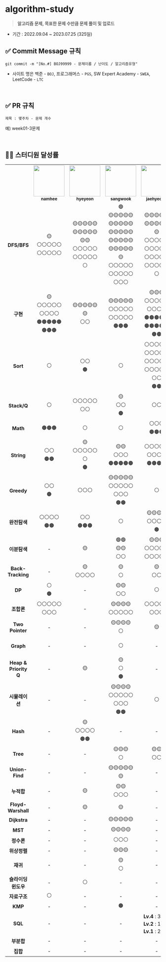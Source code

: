 # algorithm-study

> **알고리즘 문제, 목표한 문제 수만큼 문제 풀이 및 업로드**

- 기간 : 2022.09.04 ~ 2023.07.25 (325일)

## ✅ Commit Message 규칙

```
git commit -m "[No.#] BOJ99999 - 문제이름 / 난이도 / 알고리즘유형"
```

- 사이트 명은 백준 - `BOJ`, 프로그래머스 - `PGS`, SW Expert Academy - `SWEA`, LeetCode - `LTC`

<br/>

## ✅ PR 규칙

```
제목 : 몇주차 - 문제 개수
```

예) week01-3문제

<br/>

## 👨‍💻 스터디원 달성률

<table>
  <tr>
    <td></td>   
    <td align="center">
      <a href="https://github.com/nhee0410">
      <img src="https://avatars.githubusercontent.com/u/49919262?v=4?s=100" width="100px;" alt="">
      <br>
      <a href="https://github.com/nhee0410"><sub><b>namhee</b>
    </td>    
    <td align="center">
      <a href="https://github.com/henginthere">
      <img src="https://avatars.githubusercontent.com/henginthere" width="100px;" alt="">
      <br>
      <a href="https://github.com/henginthere"><sub><b>hyeyeon</b>
    </td>
     <td align="center">
      <a href="https://github.com/jdsaeyqo">
      <img src="https://avatars.githubusercontent.com/jdsaeyqo" width="100px;" alt="">
      <br>
      <a href="https://github.com/jdsaeyqo"><sub><b>sangwook</b>
    </td>       
    <td align="center">
      <a href="https://github.com/forlivd">
      <img src="https://avatars.githubusercontent.com/forlivd" width="100px;" alt="">
      <br>
      <a href="https://github.com/forlivd"><sub><b>jaehyeong</b>
    </td>
    <td align="center">
      <a href="https://github.com/JeongBJ">
      <img src="https://avatars.githubusercontent.com/JeongBJ" width="100px;" alt="">
      <br>
      <a href="https://github.com/JeongBJ"><sub><b>bongjin</b>
    </td>
    <td align="center">
      <a href="https://github.com/SangWoo-Han97">
      <img src="https://avatars.githubusercontent.com/SangWoo-Han97" width="100px;" alt="">
      <br>
      <a href="https://github.com/SangWoo-Han97"><sub><b>sangwoo</b>
    </td>    
  </tr>
  <tr>
    <td align="center"><b>DFS/BFS</b></td> <!-- 6/155 -->
    <td align="center">🟡<br/>⚪⚪⚪⚪⚪<br/>⚪⚪⚪⚪⚪</td>
    <td align="center">🟡🟡🟡🟡🟡<br/>🟡🟡🟡🟡🟡<br/>🟡🟡<br/>⚪⚪⚪⚪⚪<br/>⚪⚪⚪⚪⚪<br/>⚪</td>
    <td align="center">🟢<br/>🟡🟡🟡🟡🟡<br/>🟡🟡🟡🟡🟡<br/>🟡🟡🟡🟡🟡<br/>🟡🟡🟡🟡🟡<br/>🟡🟡🟡🟡🟡<br/>🟡<br/>⚪⚪⚪⚪⚪<br/>⚪⚪⚪⚪⚪<br/>⚪⚪⚪</td>        
    <td align="center">🟡🟡🟡🟡🟡<br/>🟡🟡🟡🟡🟡<br/>🟡<br/>⚪⚪⚪⚪⚪<br/>⚪⚪⚪⚪⚪<br/>⚪⚪⚪⚪⚪<br/>⚪⚪⚪⚪⚪<br/>⚪</td>
    <td align="center">🟡🟡🟡🟡🟡<br/>🟡🟡🟡🟡🟡<br/>🟡🟡🟡🟡<br/>⚪⚪⚪⚪⚪<br/>⚪⚪⚪⚪⚪<br/>⚪⚪⚪⚪⚪<br/>⚪⚪⚪⚪⚪<br/>⚪</td>
    <td align="center">🟢🟢<br/>🟡🟡🟡🟡🟡<br/>⚪⚪⚪⚪⚪<br/>⚪⚪</td>
  </tr>
  <tr>
    <td align="center"><b>구현</b></td> <!-- 6/88 -->
    <td align="center">🟡<br/>⚪⚪⚪⚪⚪<br/>⚪⚪⚪⚪<br/>🟤🟤🟤🟤🟤<br/>🟤🟤🟤</td>
    <td align="center">🟡🟡🟡🟡🟡<br/>🟡<br/>⚪⚪</td>
    <td align="center">🟡🟡🟡🟡🟡<br/>⚪⚪⚪⚪⚪<br/>⚪⚪⚪⚪⚪<br/>🟤🟤🟤</td>
    <td align="center">🟡🟡🟡<br/>⚪⚪⚪⚪⚪<br/>⚪⚪⚪⚪<br/>🟤🟤🟤🟤🟤<br/>🟤🟤🟤🟤🟤<br/>🟤🟤</td>
    <td align="center">🟤</td>    
    <td align="center">🟢<br/>🟡🟡🟡🟡🟡<br/>🟡🟡🟡🟡🟡<br/>🟡🟡🟡🟡🟡<br/>⚪⚪⚪</td>
  </tr>
  <tr>
    <td align="center"><b>Sort</b></td> <!-- 6/31 -->
    <td align="center">⚪</td>
    <td align="center">⚪⚪<br/>🟤</td>
    <td align="center">⚪</td>        
    <td align="center">⚪⚪⚪⚪⚪<br/>⚪⚪⚪⚪⚪<br/>⚪⚪⚪⚪⚪<br/>⚪⚪⚪⚪⚪<br/>⚪⚪<br/>🟤🟤</td>
    <td align="center">⚪</td>          
    <td align="center">🟤</td>
  </tr>  
  <tr>
    <td align="center"><b>Stack/Q</b></td> <!-- 6/17 -->
    <td align="center">⚪</td>
    <td align="center">⚪⚪⚪⚪⚪<br/>⚪⚪</td>
    <td align="center">🟡<br/>⚪⚪<br/>🟤</td>        
    <td align="center">⚪⚪</td>
    <td align="center">⚪</td>    
    <td align="center">⚪<br/>🟤</td>              
  </tr>         
  <tr>
    <td align="center"><b>Math</b></td> <!-- 6/16 -->
    <td align="center">🟤🟤🟤</td>
    <td align="center">⚪</td>
    <td align="center">⚪</td>        
    <td align="center">⚪⚪⚪</br>🟤🟤🟤</td>
    <td align="center">🟤</td>        
    <td align="center">⚪⚪<br/>🟤🟤</td>
  </tr>     
  <tr>
    <td align="center"><b>String</b></td> <!-- 5/39 -->
    <td align="center">⚪⚪<br/>🟤🟤</td>
    <td align="center">🟡<br/>⚪⚪⚪⚪⚪<br/>⚪<br/>🟤</td>
    <td align="center">🟡🟡<br/>⚪⚪⚪<br/>🟤🟤🟤🟤🟤</td>        
    <td align="center">⚪⚪⚪⚪⚪<br/>⚪⚪⚪⚪<br/>🟤🟤🟤🟤</td>
    <td align="center">-</td>    
    <td align="center">🟡🟡🟡<br/>⚪</td>             
  </tr>             
  <tr>
    <td align="center"><b>Greedy</b></td> <!-- 5/38 -->
    <td align="center">⚪⚪<br/>🟤</td>
    <td align="center">⚪⚪⚪</td>
    <td align="center">🟡🟡🟡🟡🟡<br/>⚪⚪⚪⚪⚪<br/>⚪⚪⚪<br/>🟤🟤</td>        
    <td align="center">⚪</td>
    <td align="center">🟡🟡🟡🟡<br/>⚪⚪⚪⚪⚪<br/>⚪⚪⚪<br/>🟤🟤🟤🟤</td>     
    <td align="center">⚪⚪</td>   
  </tr>  
  <tr>
    <td align="center"><b>완전탐색</b></td> <!-- 5/27 -->
    <td align="center">⚪⚪⚪⚪<br/>🟤🟤</td>
    <td align="center">⚪⚪<br/>🟤🟤🟤</td>
    <td align="center">⚪</td>        
    <td align="center">🟡🟡🟡🟡<br/>⚪⚪⚪⚪<br/>🟤</td>
    <td align="center">-</td>                 
    <td align="center">⚪⚪⚪<br/>🟤🟤🟤</td>
  </tr>         
  <tr>
    <td align="center"><b>이분탐색</b></td> <!-- 4/21 -->
    <td align="center">-</td>
    <td align="center">🟡</td>
    <td align="center">🟢🟢<br/>🟡🟡<br/>⚪⚪</td>        
    <td align="center">🟡🟡🟡<br/>⚪⚪⚪⚪⚪<br/>⚪⚪⚪⚪⚪</td>
    <td align="center">⚪</td>
    <td align="center">-</td>    
  </tr>         
  <tr>
    <td align="center"><b>Back-Tracking</b></td> <!-- 4/14 -->
    <td align="center">-</td>
    <td align="center">🟡<br/>⚪⚪⚪⚪</td>
    <td align="center">🟡<br/>⚪</td>        
    <td align="center">🟡<br/>⚪⚪</td>
    <td align="center">🟡<br/>⚪⚪⚪</td>    
    <td align="center">-</td>    
  </tr>        
  <tr>
    <td align="center"><b>DP</b></td> <!-- 4/11 -->
    <td align="center">⚪<br/>🟤</td>
    <td align="center">-</td>
    <td align="center">🟡🟡<br/>⚪⚪</td>        
    <td align="center">⚪</td>
    <td align="center">⚪⚪</td>    
    <td align="center">🟡⚪</td>    
  </tr>
  <tr>
    <td align="center"><b>조합론</b></td> <!-- 3/25 -->
    <td align="center">⚪⚪⚪⚪⚪<br/>⚪⚪⚪</td>
    <td align="center">-</td>
    <td align="center">🟡🟡🟡🟡<br/>⚪⚪⚪⚪⚪</td>        
    <td align="center">⚪⚪⚪⚪⚪<br/>⚪⚪⚪</td>
    <td align="center">-</td>
    <td align="center">-</td>    
  </tr>  
  <tr>
    <td align="center"><b>Two Pointer</b></td> <!-- 4/9 -->
    <td align="center">-</td>
    <td align="center">-</td>
    <td align="center">🟡🟡🟡🟡<br/>⚪</td>        
    <td align="center">🟡</td>
    <td align="center">⚪⚪</td>    
    <td align="center">🟡</td>    
  </tr>          
  <tr>
    <td align="center"><b>Graph</b></td> <!-- 3/5 -->
    <td align="center">-</td>
    <td align="center">-</td>
    <td align="center">⚪</td>        
    <td align="center">-</td>
    <td align="center">🟡</td>    
    <td align="center">🟡🟡<br/>⚪</td>    
  </tr>      
  <tr>
    <td align="center"><b>Heap &<br/>Priority Q</b></td> <!-- 3/5 -->
    <td align="center">-</td>
    <td align="center">🟡</td>
    <td align="center">🟡<br/>⚪<br/>🟤</td>        
    <td align="center">-</td>
    <td align="center">-</td>    
    <td align="center">⚪</td>  
  </tr>  
  <tr>
    <td align="center"><b>시뮬레이션</b></td> <!-- 2/15 -->
    <td align="center">-</td>
    <td align="center">-</td>
    <td align="center">🟡🟡🟡🟡<br/>⚪⚪⚪⚪⚪<br/>⚪⚪⚪<br/>🟤🟤</td>        
    <td align="center">⚪</td>
    <td align="center">-</td>     
    <td align="center">-</td>   
  </tr>  
  <tr>
    <td align="center"><b>Hash</b></td> <!-- 2/10 -->
    <td align="center">-</td>
    <td align="center">🟡<br/>⚪⚪⚪⚪<br/>🟤🟤</td>
    <td align="center">-</td>        
    <td align="center">-</td>
    <td align="center">-</td>      
    <td align="center">🟡⚪🟤</td>  
  </tr>
  <tr>
    <td align="center"><b>Tree</b></td> <!-- 2/8 -->
    <td align="center">-</td>
    <td align="center">-</td>
    <td align="center">🟡🟡🟡<br/>⚪</td>        
    <td align="center">🟡🟡<br/>⚪⚪</td>
    <td align="center">-</td>
    <td align="center">-</td>    
  </tr>   
  <tr>
    <td align="center"><b>Union-Find</b></td> <!-- 2/7 -->
    <td align="center">-</td>
    <td align="center">-</td>
    <td align="center">🟡🟡🟡🟡🟡<br/>🟡</td>        
    <td align="center">-</td>
    <td align="center">🟡</td>    
    <td align="center">-</td>    
  </tr>      
  <tr>
    <td align="center"><b>누적합</b></td> <!-- 2/6 -->
    <td align="center">-</td>
    <td align="center">🟡</td>
    <td align="center">🟡🟡<br/>⚪⚪⚪</td>        
    <td align="center">-</td>
    <td align="center">-</td>
    <td align="center">-</td>    
  </tr>   
  <tr>
    <td align="center"><b>Floyd-</br>Warshall</b></td> <!-- 2/2 -->
    <td align="center">-</td>
    <td align="center">🟡</td>
    <td align="center">🟡</td>        
    <td align="center">-</td>
    <td align="center">-</td>
    <td align="center">-</td>    
  </tr>            
  <tr>
    <td align="center"><b>Dijkstra</b></td> <!-- 1/5 -->
    <td align="center">-</td>
    <td align="center">-</td>
    <td align="center">🟡🟡🟡🟡🟡</td>        
    <td align="center">-</td>
    <td align="center">-</td>
    <td align="center">-</td>    
  </tr>  
  <tr>
    <td align="center"><b>MST</b></td> <!-- 1/4 -->
    <td align="center">-</td>
    <td align="center">-</td>
    <td align="center">🟡🟡🟡🟡</td>        
    <td align="center">-</td>
    <td align="center">-</td>
    <td align="center">-</td>    
  </tr>   
  <tr>
    <td align="center"><b>정수론</b></td> <!-- 1/3 -->
    <td align="center">-</td>
    <td align="center">-</td>
    <td align="center">⚪⚪⚪</td>        
    <td align="center">-</td>
    <td align="center">-</td>
    <td align="center">-</td>    
  </tr>     
  <tr>
    <td align="center"><b>위상정렬</b></td> <!-- 1/3 -->
    <td align="center">-</td>
    <td align="center">-</td>
    <td align="center">🟡🟡🟡</td>        
    <td align="center">-</td>
    <td align="center">-</td>
    <td align="center">-</td>    
  </tr>   
  <tr>
    <td align="center"><b>재귀</b></td> <!-- 1/2 -->
    <td align="center">-</td>
    <td align="center">-</td>
    <td align="center">🟡<br/>⚪</td>        
    <td align="center">-</td>
    <td align="center">-</td>
    <td align="center">-</td>    
  </tr>       
  <tr>
    <td align="center"><b>슬라이딩 윈도우</b></td> <!-- 1/1 -->
    <td align="center">-</td>
    <td align="center">⚪</td>
    <td align="center">-</td>        
    <td align="center">-</td>
    <td align="center">-</td>
    <td align="center">-</td>    
  </tr>   
  <tr>
    <td align="center"><b>자료구조</b></td> <!-- 1/1 -->
    <td align="center">⚪</td>
    <td align="center">-</td>
    <td align="center">-</td>        
    <td align="center">-</td>
    <td align="center">-</td>
    <td align="center">-</td>    
  </tr>            
  <tr>
    <td align="center"><b>KMP</b></td> <!-- 1/1 -->
    <td align="center">-</td>
    <td align="center">-</td>
    <td align="center">🟤</td>        
    <td align="center">-</td>
    <td align="center">-</td>
    <td align="center">-</td>    
  </tr>     
  <tr>
    <td align="center"><b>SQL</b></td> <!-- 1/1 -->
    <td align="center">-</td>
    <td align="center">-</td>
    <td align="center">-</td>        
    <td align="center"><b>Lv.4</b> : 3문제<br/><b>Lv.2</b> : 1문제<br/><b>Lv.1</b> : 2문제</td>
    <td align="center">-</td>
    <td align="center">-</td>    
  </tr>
  <tr>
    <td align="center"><b>부분합</b></td> <!-- 1/1 -->
    <td align="center">-</td>
    <td align="center">-</td>
    <td align="center">-</td>        
    <td align="center">-</td>
    <td align="center">🟡</td>
    <td align="center">-</td>    
  </tr>         
  <tr>
    <td align="center"><b>집합</b></td> <!-- 1/1 -->
    <td align="center">-</td>
    <td align="center">-</td>
    <td align="center">-</td>        
    <td align="center">-</td>
    <td align="center">⚪</td>
    <td align="center">-</td>    
  </tr>                 
</table>
